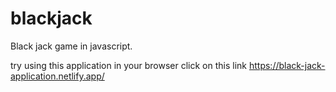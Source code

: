 # blackjack
Black jack game in javascript.


try using this application in your browser 
click on this link
https://black-jack-application.netlify.app/
